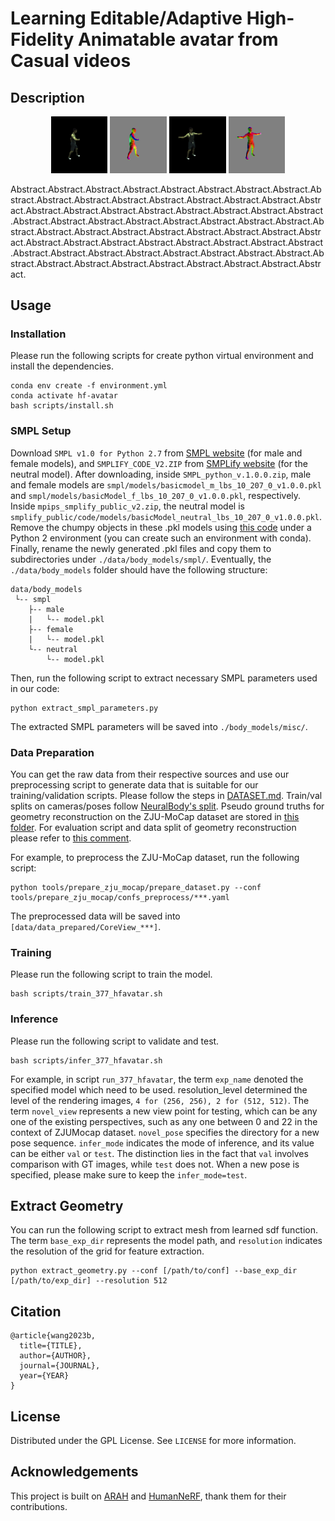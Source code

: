 # Learning Editable/Adaptive High-Fidelity Animatable avatar from Casual videos

## Description


<div align="center">
  <img src="assets/odp_01_rgb.png" width="18%"/> 
  <img src="assets/odp_01_nrl.png" width="18%"/> 
  <img src="assets/odp_02_rgb.png" width="18%"/> 
  <img src="assets/odp_02_nrl.png" width="18%"/>
</div>

Abstract.Abstract.Abstract.Abstract.Abstract.Abstract.Abstract.Abstract.Abstract.Abstract.Abstract.Abstract.Abstract.Abstract.Abstract.Abstract.Abstract.Abstract.Abstract.Abstract.Abstract.Abstract.Abstract.Abstract.Abstract.Abstract.Abstract.Abstract.Abstract.Abstract.Abstract.Abstract.Abstract.Abstract.Abstract.Abstract.Abstract.Abstract.Abstract.Abstract.Abstract.Abstract.Abstract.Abstract.Abstract.Abstract.Abstract.Abstract.Abstract.Abstract.Abstract.Abstract.Abstract.Abstract.Abstract.Abstract.Abstract.Abstract.Abstract.Abstract.Abstract.Abstract.Abstract.Abstract.Abstract.Abstract.Abstract.

## Usage

### Installation

Please run the following scripts for create python virtual environment and install the dependencies.

```
conda env create -f environment.yml
conda activate hf-avatar
bash scripts/install.sh
```

### SMPL Setup

Download `SMPL v1.0 for Python 2.7` from [SMPL website](https://smpl.is.tue.mpg.de/) (for male and female models), and `SMPLIFY_CODE_V2.ZIP` from [SMPLify website](https://smplify.is.tue.mpg.de/) (for the neutral model). After downloading, inside `SMPL_python_v.1.0.0.zip`, male and female models are `smpl/models/basicmodel_m_lbs_10_207_0_v1.0.0.pkl` and `smpl/models/basicModel_f_lbs_10_207_0_v1.0.0.pkl`, respectively. Inside `mpips_smplify_public_v2.zip`, the neutral model is `smplify_public/code/models/basicModel_neutral_lbs_10_207_0_v1.0.0.pkl`. Remove the chumpy objects in these .pkl models using [this code](https://github.com/vchoutas/smplx/tree/master/tools) under a Python 2 environment (you can create such an environment with conda). Finally, rename the newly generated .pkl files and copy them to subdirectories under `./data/body_models/smpl/`. Eventually, the `./data/body_models` folder should have the following structure:

```
data/body_models
 └-- smpl
    ├-- male
    |   └-- model.pkl
    ├-- female
    |   └-- model.pkl
    └-- neutral
        └-- model.pkl

```

Then, run the following script to extract necessary SMPL parameters used in our code:

```
python extract_smpl_parameters.py
```

The extracted SMPL parameters will be saved into `./body_models/misc/`.

### Data Preparation

You can get the raw data from their respective sources and use our preprocessing script to generate data that is suitable for our training/validation scripts. Please follow the steps in [DATASET.md](https://github.com/taconite/arah-release/blob/main/DATASET.md). Train/val splits on cameras/poses follow [NeuralBody&#39;s split](https://github.com/zju3dv/neuralbody/blob/master/supplementary_material.md#training-and-test-data). Pseudo ground truths for geometry reconstruction on the ZJU-MoCap dataset are stored in [this folder](https://drive.google.com/drive/folders/1-OE3h7nxg7ixL3yh0Y7bGYKVsNWS-Zm4?usp=share_link). For evaluation script and data split of geometry reconstruction please refer to [this comment](https://github.com/taconite/arah-release/issues/9#issuecomment-1359209138).

For example, to preprocess the ZJU-MoCap dataset, run the following script:

```
python tools/prepare_zju_mocap/prepare_dataset.py --conf tools/prepare_zju_mocap/confs_preprocess/***.yaml
```

The preprocessed data will be saved into `[data/data_prepared/CoreView_***]`.

### Training

Please run the following script to train the model.

```
bash scripts/train_377_hfavatar.sh
```

### Inference

Please run the following script to validate and test.

```
bash scripts/infer_377_hfavatar.sh
```

For example, in script `run_377_hfavatar`, the term `exp_name` denoted the specified model which need to be used. resolution_level determined the level of the rendering images, `4 for (256, 256), 2 for (512, 512)`. The term `novel_view` represents a new view point for testing, which can be any one of the existing perspectives, such as any one between 0 and 22 in the context of ZJUMocap dataset. `novel_pose` specifies the directory for a new pose sequence. `infer_mode` indicates the mode of inference, and its value can be either `val` or `test`. The distinction lies in the fact that `val` involves comparison with GT images, while `test` does not. When a new pose is specified, please make sure to keep the `infer_mode=test`.

## Extract Geometry

You can run the following script to extract mesh from learned sdf function. The term `base_exp_dir` represents the model path, and `resolution` indicates the resolution of the grid for feature extraction.

```
python extract_geometry.py --conf [/path/to/conf] --base_exp_dir [/path/to/exp_dir] --resolution 512
```

## Citation

```
@article{wang2023b,
  title={TITLE},
  author={AUTHOR},
  journal={JOURNAL},
  year={YEAR}
}
```

## License

Distributed under the GPL License. See `LICENSE` for more information.

## Acknowledgements

This project is built on [ARAH](https://github.com/taconite/arah-release) and [HumanNeRF](https://github.com/chungyiweng/humannerf), thank them for their contributions.
